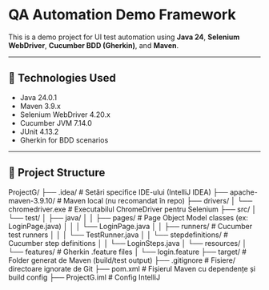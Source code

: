 # QA Automation Demo Framework

This is a demo project for UI test automation using **Java 24**, **Selenium WebDriver**, **Cucumber BDD (Gherkin)**, and **Maven**.

---

## 🔧 Technologies Used

- Java 24.0.1
- Maven 3.9.x
- Selenium WebDriver 4.20.x
- Cucumber JVM 7.14.0
- JUnit 4.13.2
- Gherkin for BDD scenarios

---

## 📂 Project Structure
ProjectG/
├── .idea/                             # Setări specifice IDE-ului (IntelliJ IDEA)
├── apache-maven-3.9.10/              # Maven local (nu recomandat în repo)
├── drivers/
│   └── chromedriver.exe              # Executabilul ChromeDriver pentru Selenium
├── src/
│   └── test/
│       ├── java/
│       │   ├── pages/                # Page Object Model classes (ex: LoginPage.java)
│       │   │   └── LoginPage.java
│       │   ├── runners/              # Cucumber test runners
│       │   │   └── TestRunner.java
│       │   └── stepdefinitions/      # Cucumber step definitions
│       │       └── LoginSteps.java
│       └── resources/
│           └── features/             # Gherkin .feature files
│               └── login.feature
├── target/                           # Folder generat de Maven (build/test output)
├── .gitignore                        # Fisiere/ directoare ignorate de Git
├── pom.xml                           # Fișierul Maven cu dependențe și build config
├── ProjectG.iml                      # Config IntelliJ

